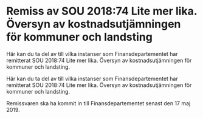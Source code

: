 # Remiss av SOU 2018:74 Lite mer lika. Översyn av kostnadsutjämningen för kommuner och landsting

Här kan du ta del av till vilka instanser som Finansdepartementet har remitterat SOU 2018:74 Lite mer lika. Översyn av kostnadsutjämningen för kommuner och landsting.

Här kan du ta del av till vilka instanser som Finansdepartementet har remitterat SOU 2018:74 Lite mer lika. Översyn av kostnadsutjämningen för kommuner och landsting.

Remissvaren ska ha kommit in till Finansdepartementet senast den
17 maj 2019.
